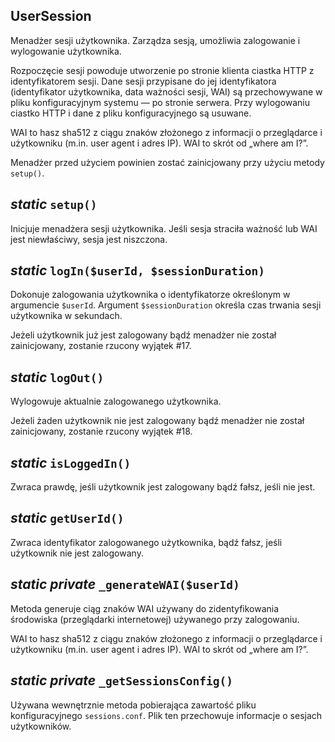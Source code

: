 UserSession
---

Menadżer sesji użytkownika. Zarządza sesją, umożliwia zalogowanie i wylogowanie użytkownika.

Rozpoczęcie sesji powoduje utworzenie po stronie klienta ciastka HTTP z identyfikatorem sesji. Dane sesji przypisane do jej identyfikatora (identyfikator użytkownika, data ważności sesji, WAI) są przechowywane w pliku konfiguracyjnym systemu — po stronie serwera. Przy wylogowaniu ciastko HTTP i dane z pliku konfiguracyjnego są usuwane.

WAI to hasz sha512 z ciągu znaków złożonego z informacji o przeglądarce i użytkowniku (m.in. user agent i adres IP). WAI to skrót od „where am I?”.

Menadżer przed użyciem powinien zostać zainicjowany przy użyciu metody `setup()`.

## *static* `setup()`

Inicjuje menadżera sesji użytkownika. Jeśli sesja straciła ważność lub WAI jest niewłaściwy, sesja jest niszczona.

## *static* `logIn($userId, $sessionDuration)`

Dokonuje zalogowania użytkownika o identyfikatorze określonym w argumencie `$userId`. Argument `$sessionDuration` określa czas trwania sesji użytkownika w sekundach.

Jeżeli użytkownik już jest zalogowany bądź menadżer nie został zainicjowany, zostanie rzucony wyjątek #17.

## *static* `logOut()`

Wylogowuje aktualnie zalogowanego użytkownika.

Jeżeli żaden użytkownik nie jest zalogowany bądź menadżer nie został zainicjowany, zostanie rzucony wyjątek #18.

## *static* `isLoggedIn()`

Zwraca prawdę, jeśli użytkownik jest zalogowany bądź fałsz, jeśli nie jest.

## *static* `getUserId()`

Zwraca identyfikator zalogowanego użytkownika, bądź fałsz, jeśli użytkownik nie jest zalogowany.

## *static private* `_generateWAI($userId)`

Metoda generuje ciąg znaków WAI używany do zidentyfikowania środowiska (przeglądarki internetowej) używanego przy zalogowaniu.

WAI to hasz sha512 z ciągu znaków złożonego z informacji o przeglądarce i użytkowniku (m.in. user agent i adres IP). WAI to skrót od „where am I?”.

## *static private* `_getSessionsConfig()`

Używana wewnętrznie metoda pobierająca zawartość pliku konfiguracyjnego `sessions.conf`. Plik ten przechowuje informacje o sesjach użytkowników.